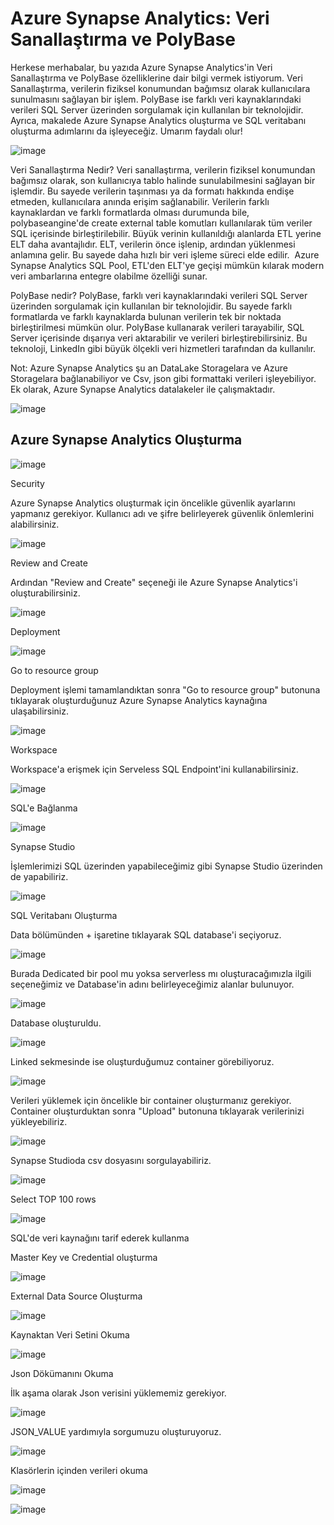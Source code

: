 # Azure Synapse Analytics: Veri Sanallaştırma ve PolyBase

Herkese merhabalar, bu yazıda Azure Synapse Analytics'in Veri Sanallaştırma ve PolyBase özelliklerine dair bilgi vermek istiyorum. Veri Sanallaştırma, verilerin fiziksel konumundan bağımsız olarak kullanıcılara sunulmasını sağlayan bir işlem. PolyBase ise farklı veri kaynaklarındaki verileri SQL Server üzerinden sorgulamak için kullanılan bir teknolojidir. Ayrıca, makalede Azure Synapse Analytics oluşturma ve SQL veritabanı oluşturma adımlarını da işleyeceğiz. Umarım faydalı olur!

![image](https://user-images.githubusercontent.com/127193220/235667584-dba3110a-30bb-4e34-a824-e8811eaaf4d7.png)

Veri Sanallaştırma Nedir?
Veri sanallaştırma, verilerin fiziksel konumundan bağımsız olarak, son kullanıcıya tablo halinde sunulabilmesini sağlayan bir işlemdir. Bu sayede verilerin taşınması ya da formatı hakkında endişe etmeden, kullanıcılara anında erişim sağlanabilir.
Verilerin farklı kaynaklardan ve farklı formatlarda olması durumunda bile, polybaseangine'de create external table komutları kullanılarak tüm veriler SQL içerisinde birleştirilebilir.
Büyük verinin kullanıldığı alanlarda ETL yerine ELT daha avantajlıdır. ELT, verilerin önce işlenip, ardından yüklenmesi anlamına gelir. Bu sayede daha hızlı bir veri işleme süreci elde edilir. 
Azure Synapse Analytics SQL Pool, ETL'den ELT'ye geçişi mümkün kılarak modern veri ambarlarına entegre olabilme özelliği sunar.

PolyBase nedir?
PolyBase, farklı veri kaynaklarındaki verileri SQL Server üzerinden sorgulamak için kullanılan bir teknolojidir. Bu sayede farklı formatlarda ve farklı kaynaklarda bulunan verilerin tek bir noktada birleştirilmesi mümkün olur. PolyBase kullanarak verileri tarayabilir, SQL Server içerisinde dışarıya veri aktarabilir ve verileri birleştirebilirsiniz. Bu teknoloji, LinkedIn gibi büyük ölçekli veri hizmetleri tarafından da kullanılır.

Not: Azure Synapse Analytics şu an DataLake Storagelara ve Azure Storagelara bağlanabiliyor ve Csv, json gibi formattaki verileri işleyebiliyor. Ek olarak, Azure Synapse Analytics datalakeler ile çalışmaktadır.

![image](https://user-images.githubusercontent.com/127193220/235667970-2128b59e-75fc-4233-9041-bb8f7603f139.png)

## Azure Synapse Analytics Oluşturma

![image](https://user-images.githubusercontent.com/127193220/235668323-44a85bb0-f5aa-47af-9a22-dc7510f7ead8.png)

Security

Azure Synapse Analytics oluşturmak için öncelikle güvenlik ayarlarını yapmanız gerekiyor. Kullanıcı adı ve şifre belirleyerek güvenlik önlemlerini alabilirsiniz.

![image](https://user-images.githubusercontent.com/127193220/235668522-6bb832b7-a0a2-474b-962c-2bd94208a106.png)

Review and Create

Ardından "Review and Create" seçeneği ile Azure Synapse Analytics'i oluşturabilirsiniz.

![image](https://user-images.githubusercontent.com/127193220/235668932-d4f18e9d-7cc0-4a4b-8f2b-a8fdad23c390.png)

Deployment

![image](https://user-images.githubusercontent.com/127193220/235669034-17e61795-012e-4079-9882-e7a431277ac5.png)

Go to resource group

Deployment işlemi tamamlandıktan sonra "Go to resource group" butonuna tıklayarak oluşturduğunuz Azure Synapse Analytics kaynağına ulaşabilirsiniz.

![image](https://user-images.githubusercontent.com/127193220/235669164-e3c128e8-7a4c-42c5-a7f2-ce1fc5f59d42.png)

Workspace

Workspace'a erişmek için Serveless SQL Endpoint'ini kullanabilirsiniz.

![image](https://user-images.githubusercontent.com/127193220/235669280-3002c5d4-53b9-49bf-b87e-eefdf401e4e6.png)

SQL'e Bağlanma

![image](https://user-images.githubusercontent.com/127193220/235669375-00a8031a-90f6-4379-a0bf-e472583296d9.png)

Synapse Studio

İşlemlerimizi SQL üzerinden yapabileceğimiz gibi Synapse Studio üzerinden de yapabiliriz.

![image](https://user-images.githubusercontent.com/127193220/235669507-0699382a-15c1-49b9-a06e-d09d2d4db33d.png)

SQL Veritabanı Oluşturma

Data bölümünden + işaretine tıklayarak SQL database'i seçiyoruz.

![image](https://user-images.githubusercontent.com/127193220/235669617-e87dc04a-c876-4be3-9368-7c0bb49430ae.png)

Burada Dedicated bir pool mu yoksa serverless mı oluşturacağımızla ilgili seçeneğimiz ve Database'in adını belirleyeceğimiz alanlar bulunuyor.

![image](https://user-images.githubusercontent.com/127193220/235669708-2af5ebf6-1c52-46f8-90a3-22c5d805dbf4.png)

Database oluşturuldu.

![image](https://user-images.githubusercontent.com/127193220/235669781-5b80c129-3f10-4185-a76d-31eeb26512c9.png)

Linked sekmesinde ise oluşturduğumuz container görebiliyoruz.

![image](https://user-images.githubusercontent.com/127193220/235669856-a17a1d59-2353-497c-83c0-64c5b0e65dab.png)

Verileri yüklemek için öncelikle bir container oluşturmanız gerekiyor. Container oluşturduktan sonra "Upload" butonuna tıklayarak verilerinizi yükleyebiliriz.

![image](https://user-images.githubusercontent.com/127193220/235669968-5221cc72-9905-474b-afe0-5ad4d3d1d778.png)

Synapse Studioda csv dosyasını sorgulayabiliriz.

![image](https://user-images.githubusercontent.com/127193220/235670072-f8aa6290-7900-4522-9474-30f910b2365e.png)

Select TOP 100 rows

![image](https://user-images.githubusercontent.com/127193220/235670175-65a8bcfe-ec30-412d-be74-dad44765201a.png)

SQL'de veri kaynağını tarif ederek kullanma

Master Key ve Credential oluşturma

![image](https://user-images.githubusercontent.com/127193220/235670259-23cc388d-7033-4717-846c-3380b63fca75.png)

External Data Source Oluşturma

![image](https://user-images.githubusercontent.com/127193220/235670350-2ac84001-85de-4134-8a53-a07db49abe19.png)

Kaynaktan Veri Setini Okuma

![image](https://user-images.githubusercontent.com/127193220/235670476-2d705bf3-c740-40d8-a90f-79af96d5a998.png)

Json Dökümanını Okuma

İlk aşama olarak Json verisini yüklememiz gerekiyor.

![image](https://user-images.githubusercontent.com/127193220/235670565-c65e1bd5-a6b2-450a-965b-5388e074a1a2.png)

JSON_VALUE yardımıyla sorgumuzu oluşturuyoruz.

![image](https://user-images.githubusercontent.com/127193220/235670642-1bdb6db8-d313-4361-9ee2-45d57f653872.png)

Klasörlerin içinden verileri okuma

![image](https://user-images.githubusercontent.com/127193220/235670733-90e05ddf-bf23-443d-ae5a-66c61622989b.png)

![image](https://user-images.githubusercontent.com/127193220/235670778-2e25d65b-2bb8-4cd9-9f9d-e7b285106cb3.png)

